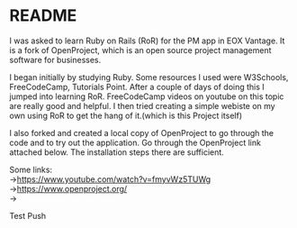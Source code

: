 # README

I was asked to learn Ruby on Rails (RoR) for the PM app in EOX Vantage. It is a fork of OpenProject, which is an open source project management software for businesses.

I began initially by studying Ruby. Some resources I used were W3Schools, FreeCodeCamp, Tutorials Point. After a couple of days of doing this I jumped into learning RoR. FreeCodeCamp videos on youtube on this topic are really good and helpful. 
I then tried creating a simple webiste on my own using RoR to get the hang of it.(which is this Project itself)

I also forked and created a local copy of OpenProject to go through the code and to try out the application. Go through the OpenProject link attached below. The installation steps there are sufficient.

Some links:  
->https://www.youtube.com/watch?v=fmyvWz5TUWg  
->https://www.openproject.org/  
->

Test Push